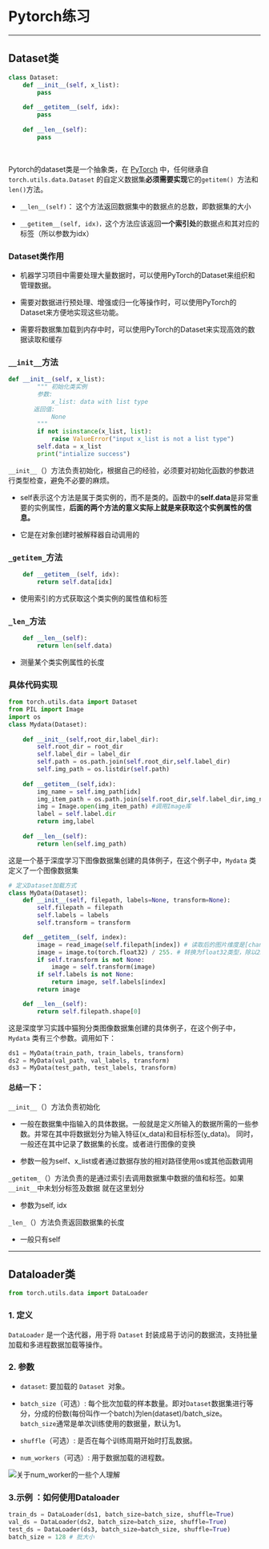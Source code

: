 # Pytorch练习





---



## Dataset类

```python
class Dataset:
    def __init__(self, x_list):
        pass
    
    def __getitem__(self, idx):
        pass
    
    def __len__(self):
        pass
```

​                     

 Pytorch的dataset类是一个抽象类，在 [PyTorch](https://so.csdn.net/so/search?q=PyTorch&spm=1001.2101.3001.7020) 中，任何继承自 `torch.utils.data.Dataset` 的自定义数据集**必须需要实现**它的`getitem() `方法和`len()`方法。

- `__len__(self)`： 这个方法返回数据集中的数据点的总数，即数据集的大小

- `__getitem__(self, idx)，`这个方法应该返回**一个索引处**的数据点和其对应的标签（所以参数为idx）



### Dataset类作用

- 机器学习项目中需要处理大量数据时，可以使用PyTorch的Dataset来组织和管理数据。
- 需要对数据进行预处理、增强或归一化等操作时，可以使用PyTorch的Dataset来方便地实现这些功能。

- 需要将数据集加载到内存中时，可以使用PyTorch的Dataset来实现高效的数据读取和缓存





### `__init__`方法

```python
def __init__(self, x_list):
        """ 初始化类实例
        参数:
            x_list: data with list type
       返回值:
            None
        """
        if not isinstance(x_list, list):
            raise ValueError("input x_list is not a list type")
        self.data = x_list
        print("intialize success")
```

`__init__`（）方法负责初始化，根据自己的经验，必须要对初始化函数的参数进行类型检查，避免不必要的麻烦。

- self表示这个方法是属于类实例的，而不是类的。函数中的**self.data**是非常重要的实例属性，**后面的两个方法的意义实际上就是来获取这个实例属性的信息。**

- 它是在对象创建时被解释器自动调用的







### `_getitem_`方法

```python
    def __getitem__(self, idx):
        return self.data[idx]
```

- 使用索引的方式获取这个类实例的属性值和标签



### `_len_`方法

```python
	def __len__(self):
        return len(self.data)
```

- 测量某个类实例属性的长度





### 具体代码实现

```python
from torch.utils.data import Dataset
from PIL import Image
import os
class Mydata(Dataset):
    
    def __init__(self,root_dir,label_dir):
        self.root_dir = root_dir
        self.label_dir = label_dir
        self.path = os.path.join(self.root_dir,self.label_dir)
        self.img_path = os.listdir(self.path)
        
    def __getitem__(self,idx):
        img_name = self.img_path[idx]
        img_item_path = os.path.join(self.root_dir,self.label_dir,img_name)
        img = Image.open(img_item_path) #调用Image库
        label = self.label.dir
        return img,label
    
    def __len__(self):
        return len(self.img_path)
```



这是一个基于深度学习下图像数据集创建的具体例子，在这个例子中，`Mydata` 类定义了一个图像数据集





```python
# 定义Dataset加载方式
class MyData(Dataset):
    def __init__(self, filepath, labels=None, transform=None):
        self.filepath = filepath
        self.labels = labels
        self.transform = transform

    def __getitem__(self, index):
        image = read_image(self.filepath[index]) # 读取后的图片维度是[channl, height, width]
        image = image.to(torch.float32) / 255. # 转换为float32类型，除以255进行归一化
        if self.transform is not None:
            image = self.transform(image)
        if self.labels is not None:
            return image, self.labels[index]
        return image

    def __len__(self):
        return self.filepath.shape[0]

```

这是深度学习实践中猫狗分类图像数据集创建的具体例子，在这个例子中，`Mydata` 类有三个参数。调用如下：

```python
ds1 = MyData(train_path, train_labels, transform)
ds2 = MyData(val_path, val_labels, transform)
ds3 = MyData(test_path, test_labels, transform)
```



#### 总结一下：

`__init__`（）方法负责初始化

- 一般在数据集中指输入的具体数据。一般就是定义所输入的数据所需的一些参数。并常在其中将数据划分为输入特征(x_data)和目标标签(y_data)。  同时，一般还在其中记录了数据集的长度。或者进行图像的变换

- 参数一般为self、x_list或者通过数据存放的相对路径使用os或其他函数调用



`_getitem_`（）方法负责的是通过索引去调用数据集中数据的值和标签。如果`__init__`中未划分标签及数据 就在这里划分

- 参数为self, idx



`_len_`（）方法负责返回数据集的长度

- 一般只有self

---







## Dataloader类

```python
from torch.utils.data import DataLoader
```



### 1. 定义

`DataLoader` 是一个迭代器，用于将 `Dataset` 封装成易于访问的数据流，支持批量加载和多进程数据加载等操作。



### 2. 参数

- `dataset`: 要加载的 `Dataset `对象。

- `batch_size`（可选）: 每个批次加载的样本数量。即对`Dataset`数据集进行等分，分成的份数(每份叫作一个batch)为len(dataset)/batch_size。`batch_size`通常是单次训练使用的数据量，默认为1。

- `shuffle`（可选）: 是否在每个训练周期开始时打乱数据。

- `num_workers`（可选）: 用于数据加载的进程数。







![关于num_worker的一些个人理解](https://img-blog.csdnimg.cn/cc961f98d1064f629a4348404df21deb.jpeg#pic_center)

### 3.示例 ：如何使用Dataloader

```python
train_ds = DataLoader(ds1, batch_size=batch_size, shuffle=True)
val_ds = DataLoader(ds2, batch_size=batch_size, shuffle=True)
test_ds = DataLoader(ds3, batch_size=batch_size, shuffle=True)
batch_size = 128 # 批大小
```

